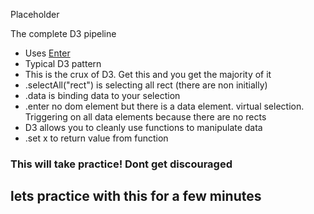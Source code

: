 Placeholder

The complete D3 pipeline

 * Uses [Enter](http://d3js.org/#enter-exit)
 * Typical D3 pattern
 * This is the crux of D3.  Get this and you get the majority of it
 * .selectAll("rect") is selecting all rect (there are non initially)
 * .data is binding data to your selection
 * .enter no dom element but there is a data element. virtual selection.  Triggering on all data elements because there are no rects 
 * D3 allows you to cleanly use functions to manipulate data
 * .set x to return value from function

### This will take practice! Dont get discouraged
## lets practice with this for a few minutes